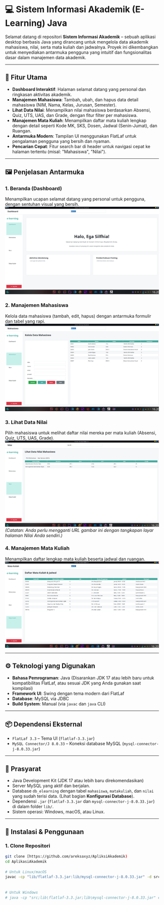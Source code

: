 # 💻 Sistem Informasi Akademik (E-Learning) Java

Selamat datang di repositori **Sistem Informasi Akademik** – sebuah aplikasi desktop berbasis Java yang dirancang untuk mengelola data akademik mahasiswa, nilai, serta mata kuliah dan jadwalnya. Proyek ini dikembangkan untuk menyediakan antarmuka pengguna yang intuitif dan fungsionalitas dasar dalam manajemen data akademik.

---

## 🎯 Fitur Utama

-   **Dashboard Interaktif**: Halaman selamat datang yang personal dan ringkasan aktivitas akademik.
-   **Manajemen Mahasiswa**: Tambah, ubah, dan hapus data detail mahasiswa (NIM, Nama, Kelas, Jurusan, Semester).
-   **Lihat Data Nilai**: Menampilkan nilai mahasiswa berdasarkan Absensi, Quiz, UTS, UAS, dan Grade, dengan fitur filter per mahasiswa.
-   **Manajemen Mata Kuliah**: Menampilkan daftar mata kuliah lengkap dengan detail seperti Kode MK, SKS, Dosen, Jadwal (Senin-Jumat), dan Ruangan.
-   **Antarmuka Modern**: Tampilan UI menggunakan FlatLaf untuk pengalaman pengguna yang bersih dan nyaman.
-   **Pencarian Cepat**: Fitur search bar di header untuk navigasi cepat ke halaman tertentu (misal: "Mahasiswa", "Nilai").

---

## 🖼️ Penjelasan Antarmuka

### 1. Beranda (Dashboard)
Menampilkan ucapan selamat datang yang personal untuk pengguna, dengan sentuhan visual yang bersih.
![Dashboard E-Learning](gambar/gambar1.png)


### 2. Manajemen Mahasiswa
Kelola data mahasiswa (tambah, edit, hapus) dengan antarmuka formulir dan tabel yang rapi.
![Manajemen Mahasiswa](gambar/gambar2.png)


### 3. Lihat Data Nilai
Pilih mahasiswa untuk melihat daftar nilai mereka per mata kuliah (Absensi, Quiz, UTS, UAS, Grade).
![Lihat Data Nilai](gambar/gambar3.png)
*(Catatan: Anda perlu mengganti URL gambar ini dengan tangkapan layar halaman Nilai Anda sendiri.)*

### 4. Manajemen Mata Kuliah
Menampilkan daftar lengkap mata kuliah beserta jadwal dan ruangan.
![Manajemen Mata Kuliah](gambar/gambar4.png)


---

## ⚙️ Teknologi yang Digunakan

-   **Bahasa Pemrograman**: Java (Disarankan JDK 17 atau lebih baru untuk kompatibilitas FlatLaf, atau sesuai JDK yang Anda gunakan saat kompilasi)
-   **Framework UI**: Swing dengan tema modern dari FlatLaf
-   **Database**: MySQL via JDBC
-   **Build System**: Manual (via `javac` dan `java` CLI)

---

## 📦 Dependensi Eksternal

-   `FlatLaf 3.3` – Tema UI (`flatlaf-3.3.jar`)
-   `MySQL Connector/J 8.0.33` – Koneksi database MySQL (`mysql-connector-j-8.0.33.jar`)

---

## 🔧 Prasyarat

-   Java Development Kit (JDK 17 atau lebih baru direkomendasikan)
-   Server MySQL yang aktif dan berjalan.
-   Database `db_elearning` dengan tabel `mahasiswa`, `matakuliah`, dan `nilai` yang sudah terisi data. (Lihat bagian **Konfigurasi Database**).
-   Dependensi `.jar` (`flatlaf-3.3.jar` dan `mysql-connector-j-8.0.33.jar`) di dalam folder `lib/`.
-   Sistem operasi: Windows, macOS, atau Linux.

---

## 🚀 Instalasi & Penggunaan

### 1. Clone Repositori

```bash
git clone [https://github.com/areksaxyz/ApliksiAkademik)
cd AplikasiAkademik

# Untuk Linux/macOS
javac -cp "lib/flatlaf-3.3.jar:lib/mysql-connector-j-8.0.33.jar" -d src src/com/yourcompany/akademik/main/*.java src/com/yourcompany/akademik/model/*.java src/com/yourcompany/akademik/util/*.java src/com/yourcompany/akademik/dao/*.java src/com/yourcompany/akademik/view/*.java


# Untuk Windows
# java -cp "src;lib\flatlaf-3.3.jar;lib\mysql-connector-j-8.0.33.jar" com.yourcompany.akademik.main.App
